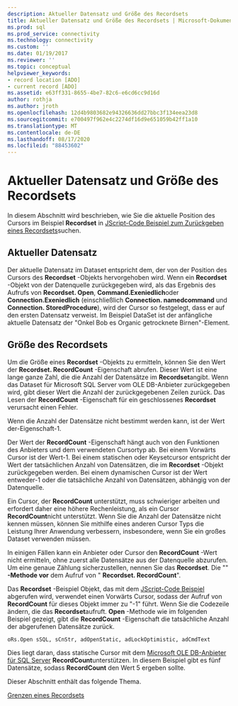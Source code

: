 ```yaml
---
description: Aktueller Datensatz und Größe des Recordsets
title: Aktueller Datensatz und Größe des Recordsets | Microsoft-Dokumentation
ms.prod: sql
ms.prod_service: connectivity
ms.technology: connectivity
ms.custom: ''
ms.date: 01/19/2017
ms.reviewer: ''
ms.topic: conceptual
helpviewer_keywords:
- record location [ADO]
- current record [ADO]
ms.assetid: e63ff331-8655-4be7-82c6-e6cd6cc9d16d
author: rothja
ms.author: jroth
ms.openlocfilehash: 12d4b9803682e94326636dd27bbc3f134eea23d8
ms.sourcegitcommit: e700497f962e4c2274df16d9e651059b42ff1a10
ms.translationtype: MT
ms.contentlocale: de-DE
ms.lasthandoff: 08/17/2020
ms.locfileid: "88453602"
---
```

# <a name="current-record-and-size-of-recordset"></a>Aktueller Datensatz und Größe des Recordsets
In diesem Abschnitt wird beschrieben, wie Sie die aktuelle Position des Cursors im Beispiel **Recordset** in [JScript-Code Beispiel zum Zurückgeben eines Recordsets](../../../ado/guide/data/jscript-code-example-to-return-a-recordset.md)suchen.  
  
## <a name="current-record"></a>Aktueller Datensatz  
 Der aktuelle Datensatz im Dataset entspricht dem, der von der Position des Cursors des **Recordset** -Objekts hervorgehoben wird. Wenn ein **Recordset** -Objekt von der Datenquelle zurückgegeben wird, als das Ergebnis des Aufrufs von **Recordset. Open**, **Command.Exeniedlich**oder **Connection.Exeniedlich** (einschließlich **Connection. namedcommand** und **Connection. StoredProcedure**), wird der Cursor so festgelegt, dass er auf den ersten Datensatz verweist. Im Beispiel DataSet ist der anfängliche aktuelle Datensatz der "Onkel Bob es Organic getrocknete Birnen"-Element.  
  
## <a name="size-of-recordset"></a>Größe des Recordsets  
 Um die Größe eines **Recordset** -Objekts zu ermitteln, können Sie den Wert der **Recordset. RecordCount** -Eigenschaft abrufen. Dieser Wert ist eine lange ganze Zahl, die die Anzahl der Datensätze im **Recordset**angibt. Wenn das Dataset für Microsoft SQL Server vom OLE DB-Anbieter zurückgegeben wird, gibt dieser Wert die Anzahl der zurückgegebenen Zeilen zurück. Das Lesen der **RecordCount** -Eigenschaft für ein geschlossenes **Recordset** verursacht einen Fehler.  
  
 Wenn die Anzahl der Datensätze nicht bestimmt werden kann, ist der Wert der-Eigenschaft-1.  
  
 Der Wert der **RecordCount** -Eigenschaft hängt auch von den Funktionen des Anbieters und dem verwendeten Cursortyp ab. Bei einem Vorwärts Cursor ist der Wert-1. Bei einem statischen oder Keysetcursor entspricht der Wert der tatsächlichen Anzahl von Datensätzen, die im **Recordset** -Objekt zurückgegeben werden. Bei einem dynamischen Cursor ist der Wert entweder-1 oder die tatsächliche Anzahl von Datensätzen, abhängig von der Datenquelle.  
  
 Ein Cursor, der **RecordCount** unterstützt, muss schwieriger arbeiten und erfordert daher eine höhere Rechenleistung, als ein Cursor **RecordCount**nicht unterstützt. Wenn Sie die Anzahl der Datensätze nicht kennen müssen, können Sie mithilfe eines anderen Cursor Typs die Leistung Ihrer Anwendung verbessern, insbesondere, wenn Sie ein großes Dataset verwenden müssen.  
  
 In einigen Fällen kann ein Anbieter oder Cursor den **RecordCount** -Wert nicht ermitteln, ohne zuerst alle Datensätze aus der Datenquelle abzurufen. Um eine genaue Zählung sicherzustellen, nennen Sie das **Recordset**. Die "" **-Methode vor** dem Aufruf von " **Recordset. RecordCount**".  
  
 Das **Recordset** -Beispiel Objekt, das mit dem [JScript-Code Beispiel](../../../ado/guide/data/jscript-code-example-to-return-a-recordset.md) abgerufen wird, verwendet einen Vorwärts Cursor, sodass der Aufruf von **RecordCount** für dieses Objekt immer zu "-1" führt. Wenn Sie die Codezeile ändern, die das **Recordset**aufruft. **Open** -Methode wie im folgenden Beispiel gezeigt, gibt die **RecordCount** -Eigenschaft die tatsächliche Anzahl der abgerufenen Datensätze zurück.  
  
```  
oRs.Open sSQL, sCnStr, adOpenStatic, adLockOptimistic, adCmdText   
```  
  
 Dies liegt daran, dass statische Cursor mit dem [Microsoft OLE DB-Anbieter für SQL Server](../../../ado/guide/appendixes/microsoft-ole-db-provider-for-sql-server.md) **RecordCount**unterstützen. In diesem Beispiel gibt es fünf Datensätze, sodass **RecordCount** den Wert 5 ergeben sollte.  
  
 Dieser Abschnitt enthält das folgende Thema.  
  
 [Grenzen eines Recordsets](../../../ado/guide/data/boundaries-of-a-recordset.md)
